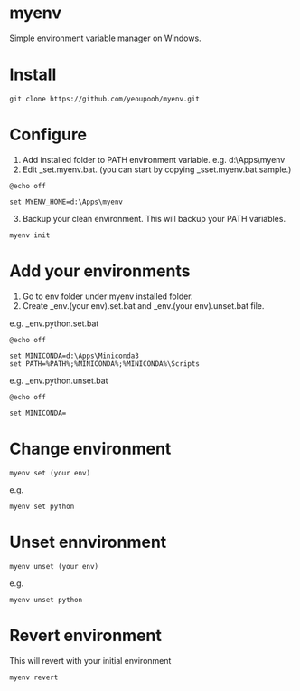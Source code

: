 # myenv
Simple environment variable manager on Windows.

# Install
```
git clone https://github.com/yeoupooh/myenv.git
```

# Configure
1. Add installed folder to PATH environment variable. e.g. d:\Apps\myenv
1. Edit _set.myenv.bat. (you can start by copying _sset.myenv.bat.sample.)
```
@echo off

set MYENV_HOME=d:\Apps\myenv
```
3. Backup your clean environment. This will backup your PATH variables.
```
myenv init
```


# Add your environments
1. Go to env folder under myenv installed folder.
2. Create _env.(your env).set.bat and _env.(your env).unset.bat file.

e.g. _env.python.set.bat
```
@echo off

set MINICONDA=d:\Apps\Miniconda3
set PATH=%PATH%;%MINICONDA%;%MINICONDA%\Scripts
```

e.g. _env.python.unset.bat
```
@echo off

set MINICONDA=
```

# Change environment
```
myenv set (your env)
```

e.g.
```
myenv set python
```

# Unset ennvironment
```
myenv unset (your env)
```

e.g.
```
myenv unset python
```

# Revert environment
This will revert with your initial environment
```
myenv revert
```

